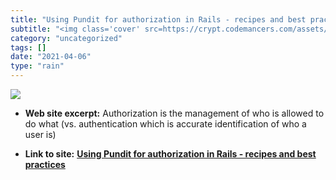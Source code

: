 ```yaml
---
title: "Using Pundit for authorization in Rails - recipes and best practices"
subtitle: "<img class='cover' src=https://crypt.codemancers.com/assets/images/logo-for-twitter.png>"
category: "uncategorized"
tags: []
date: "2021-04-06"
type: "rain"
---
```

<img class="cover" src=https://crypt.codemancers.com/assets/images/logo-for-twitter.png>



* **Web site excerpt:** Authorization is the management of who is allowed to do what (vs. authentication which is accurate identification of who a user is)

* **Link to site:** **[Using Pundit for authorization in Rails - recipes and best practices](https://crypt.codemancers.com/posts/2018-07-29-leveraging-pundit)**